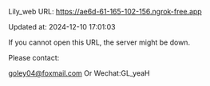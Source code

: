 Lily_web URL: https://ae6d-61-165-102-156.ngrok-free.app

Updated at: 2024-12-10 17:01:03

If you cannot open this URL, the server might be down.

Please contact: 

goley04@foxmail.com Or Wechat:GL_yeaH
